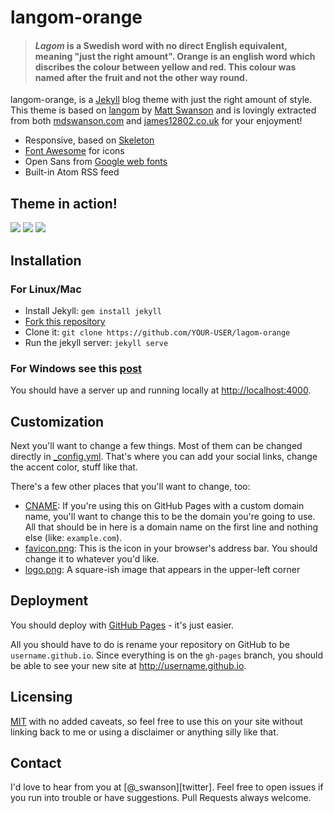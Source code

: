 # langom-orange

> #### *Lagom* is a Swedish word with no direct English equivalent, meaning "just the right amount". Orange is an english word which discribes the colour between yellow and red. This colour was named after the fruit and not the other way round.

langom-orange, is a [Jekyll][j] blog theme with just the right amount of style. This theme is based on [langom][lg] by [Matt Swanson][ms] and is lovingly extracted from both [mdswanson.com][mds] and [james12802.co.uk][jam] for your enjoyment!

* Responsive, based on [Skeleton][skeleton]
* [Font Awesome][font-awesome] for icons
* Open Sans from [Google web fonts][gfonts]
* Built-in Atom RSS feed

## Theme in action!
![](http://i.imgur.com/Pmzk4j1.png)
![](http://i.imgur.com/CT2Xvug.png)
![](http://i.imgur.com/XisjqW1.jpg)

## Installation
### For Linux/Mac
- Install Jekyll: `gem install jekyll`
- [Fork this repository][fork]
- Clone it: `git clone https://github.com/YOUR-USER/lagom-orange`
- Run the jekyll server: `jekyll serve`

### For Windows see this [post][post]

You should have a server up and running locally at <http://localhost:4000>.

## Customization

Next you'll want to change a few things. Most of them can be changed directly in
[_config.yml][config]. That's where you can add your social links, change the accent
color, stuff like that.

There's a few other places that you'll want to change, too:

- [CNAME][cname]: If you're using this on GitHub Pages with a custom domain name, 
  you'll want to change this to be the domain you're going to use. All that should 
  be in here is a domain name on the first line and nothing else (like: `example.com`).
- [favicon.png][favicon]: This is the icon in your browser's address bar. You should 
  change it to whatever you'd like.
- [logo.png][logo]: A square-ish image that appears in the upper-left corner

## Deployment

You should deploy with [GitHub Pages][pages] - it's just easier.

All you should have to do is rename your repository on GitHub to be
`username.github.io`. Since everything is on the `gh-pages` branch, you
should be able to see your new site at <http://username.github.io>.

## Licensing

[MIT](https://github.com/james12802/lagom-orange/blob/master/LICENSE) with no
added caveats, so feel free to use this on your site without linking back to
me or using a disclaimer or anything silly like that.

## Contact
I'd love to hear from you at [@_swanson][twitter]. Feel free to open issues if you
run into trouble or have suggestions. Pull Requests always welcome.

[j]: http://jekyllrb.com/
[mds]: http://mdswanson.com
[skeleton]: http://www.getskeleton.com/
[font-awesome]: http://fortawesome.github.io/Font-Awesome/
[gfonts]: http://www.google.com/fonts/specimen/Open+Sans
[fork]: https://github.com/james12802/lagom-orange/fork
[config]: https://github.com/james12802/lagom-orange/blob/master/_config.yml
[cname]: https://github.com/james12802/lagom-orange/blob/master/CNAME
[favicon]: https://github.com/james12802/lagom-orange/blob/master/favicon.png
[logo]: https://github.com/james12802/lagom-orange/blob/master/logo.png
[pages]: http://pages.github.com
[jam]: http://james12802.co.uk
[post]: http://james12802.co.uk/blog/2014/03/20/how-to-blog-with-jekyll-on-windows-part1.html
[lg]: https://github.com/swanson/lagom
[ms]: https://github.com/swanson
